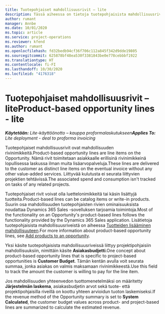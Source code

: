 ```yaml
---
title: Tuotepohjaiset mahdollisuusrivit – lite
description: Tässä aiheessa on tietoja tuotepohjaisista mahdollisuusrivinimikkeistä Project Operationsissa.
author: rumant
manager: Annbe
ms.date: 10/01/2020
ms.topic: article
ms.service: project-operations
ms.reviewer: kfend
ms.author: rumant
ms.openlocfilehash: fd32bedb94cf36f706c112a845f342d9dde19805
ms.sourcegitcommit: 625878bf48ea530f3381843be0e778cebbbf1922
ms.translationtype: HT
ms.contentlocale: fi-FI
ms.lasthandoff: 10/30/2020
ms.locfileid: "4176318"
---
```

# <a name="product-based-opportunity-lines---lite"></a><span data-ttu-id="c2ea6-103">Tuotepohjaiset mahdollisuusrivit – lite</span><span class="sxs-lookup"><span data-stu-id="c2ea6-103">Product-based opportunity lines - lite</span></span>

<span data-ttu-id="c2ea6-104">_**Käytetään:** Lite-käyttöönotto – kauppa proformalaskutukseen_</span><span class="sxs-lookup"><span data-stu-id="c2ea6-104">_**Applies To:** Lite deployment - deal to proforma invoicing_</span></span>

<span data-ttu-id="c2ea6-105">Tuotepohjaiset mahdollisuusrivit ovat mahdollisuuden rivinimikkeitä.</span><span class="sxs-lookup"><span data-stu-id="c2ea6-105">Product-based opportunity lines are line items on the Opportunity.</span></span> <span data-ttu-id="c2ea6-106">Nämä rivit toimitetaan asiakkaalle erillisinä rivinimikkeinä lopullisessa laskussa ilman muita lisäarvopalveluja.</span><span class="sxs-lookup"><span data-stu-id="c2ea6-106">These lines are delivered to the customer as distinct line items on the eventual invoice without any other value-added services.</span></span> <span data-ttu-id="c2ea6-107">Liittyvää kulutusta ei seurata liittyvien projektien tehtävissä.</span><span class="sxs-lookup"><span data-stu-id="c2ea6-107">The associated spend and consumption isn't tracked on tasks of any related projects.</span></span>

<span data-ttu-id="c2ea6-108">Tuotepohjaiset rivit voivat olla luettelonimikkeitä tai käsin lisättyjä tuotteita.</span><span class="sxs-lookup"><span data-stu-id="c2ea6-108">Product-based lines can be catalog items or write-in products.</span></span> <span data-ttu-id="c2ea6-109">Suurin osa mahdollisuuden tuotepohjaisten rivien ominaisuuksista noudattaa Dynamics 365 Sales -sovelluksen tarjoamia toimintoja.</span><span class="sxs-lookup"><span data-stu-id="c2ea6-109">Most of the functionality on an Opportunity's product-based lines follows the functionality provided by the Dynamics 365 Sales application.</span></span> <span data-ttu-id="c2ea6-110">Lisätietoja tuotepohjaisista mahdollisuusriveistä on aiheessa [Tuotteiden lisääminen mahdollisuuteen](https://docs.microsoft.com/dynamics365/sales-enterprise/add-products-opportunity).</span><span class="sxs-lookup"><span data-stu-id="c2ea6-110">For more information about product-based opportunity lines, see [Add products to an opportunity](https://docs.microsoft.com/dynamics365/sales-enterprise/add-products-opportunity).</span></span>

<span data-ttu-id="c2ea6-111">Yksi käsite tuotepohjaisista mahdollisuusriveissä liittyy projektipohjaisiin mahdollisuuksiin, nimittäin käsite **Asiakasbudjetti**.</span><span class="sxs-lookup"><span data-stu-id="c2ea6-111">One concept about product-based opportunity lines that is specific to project-based opportunities is **Customer Budget**.</span></span> <span data-ttu-id="c2ea6-112">Tämän kentän avulla voit seurata summaa, jonka asiakas on valmis maksamaan rivinimikkeestä.</span><span class="sxs-lookup"><span data-stu-id="c2ea6-112">Use this field to track the amount the customer is willing to pay for the line item.</span></span>

<span data-ttu-id="c2ea6-113">Jos mahdollisuuden yhteenvedon tuottomenetelmäksi on määritetty **Järjestelmän laskema**, asiakasbudjetin arvot sekä tuote- että projektipohjaisilla riveillä on koottu yhteen arvioidun tuoton laskemiseksi.</span><span class="sxs-lookup"><span data-stu-id="c2ea6-113">If the revenue method of the Opportunity summary is set to **System Calculated**, the customer budget values across product- and project-based lines are summarized to calculate the estimated revenue.</span></span>
